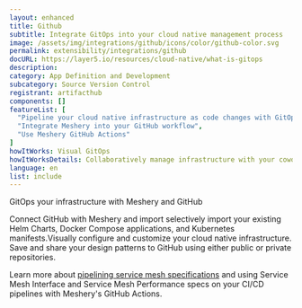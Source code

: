 ```yaml
---
layout: enhanced
title: Github
subtitle: Integrate GitOps into your cloud native management process
image: /assets/img/integrations/github/icons/color/github-color.svg
permalink: extensibility/integrations/github
docURL: https://layer5.io/resources/cloud-native/what-is-gitops
description: 
category: App Definition and Development
subcategory: Source Version Control
registrant: artifacthub
components: []
featureList: [
  "Pipeline your cloud native infrastructure as code changes with GitOps",
  "Integrate Meshery into your GitHub workflow",
  "Use Meshery GitHub Actions"
]
howItWorks: Visual GitOps
howItWorksDetails: Collaboratively manage infrastructure with your coworkers synchronously sharing the same designs.
language: en
list: include
---
```

<p>
GitOps your infrastructure with Meshery and GitHub
</p>
<p>
    Connect GitHub with Meshery and import selectively import your existing Helm Charts, Docker Compose applications, and Kubernetes manifests.Visually configure and customize your cloud native infrastructure.
    Save and share your design patterns to GitHub using either public or private repositories.
</p>
<p>
    Learn more about <a href="/blog/service-mesh-specifications/pipelining-service-mesh-specifications">pipelining service mesh specifications</a> and using Service Mesh Interface and Service Mesh Performance specs on your CI/CD pipelines with Meshery's GitHub Actions.
</p>
